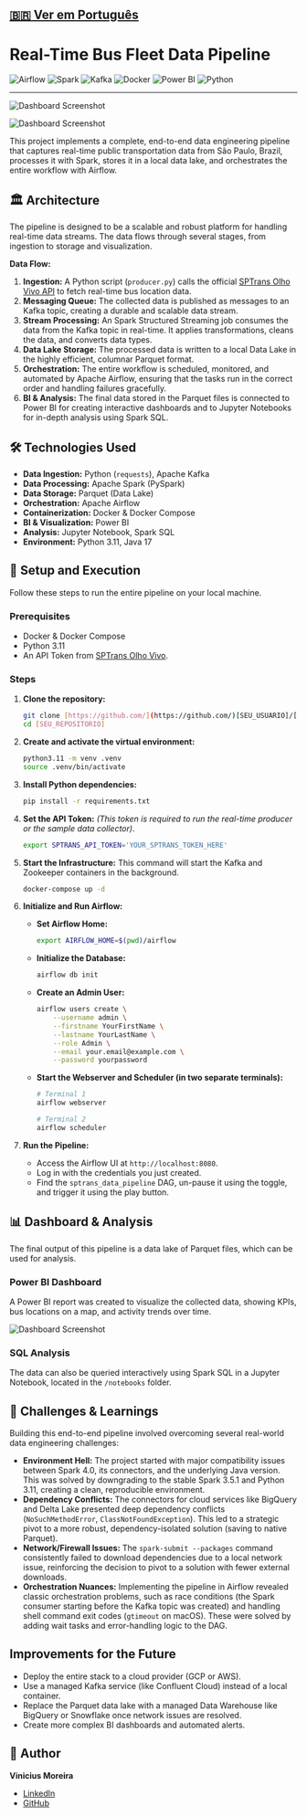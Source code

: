 [🇧🇷 Ver em Português](./README.pt-br.md)
---
# Real-Time Bus Fleet Data Pipeline

![Airflow](https://img.shields.io/badge/Airflow-017CEE?style=for-the-badge&logo=Apache-Airflow&logoColor=white)
![Spark](https://img.shields.io/badge/Spark-E25A1C?style=for-the-badge&logo=Apache-Spark&logoColor=white)
![Kafka](https://img.shields.io/badge/Kafka-231F20?style=for-the-badge&logo=Apache-Kafka&logoColor=white)
![Docker](https://img.shields.io/badge/Docker-2496ED?style=for-the-badge&logo=docker&logoColor=white)
![Power BI](https://img.shields.io/badge/Power%20BI-F2C811?style=for-the-badge&logo=powerbi&logoColor=black)
![Python](https://img.shields.io/badge/Python-3776AB?style=for-the-badge&logo=python&logoColor=white)

---
![Dashboard Screenshot](img/demo.png)

![Dashboard Screenshot](img/demo1.png)

This project implements a complete, end-to-end data engineering pipeline that captures real-time public transportation data from São Paulo, Brazil, processes it with Spark, stores it in a local data lake, and orchestrates the entire workflow with Airflow.

## 🏛️ Architecture

The pipeline is designed to be a scalable and robust platform for handling real-time data streams. The data flows through several stages, from ingestion to storage and visualization.

**Data Flow:**
1.  **Ingestion:** A Python script (`producer.py`) calls the official [SPTrans Olho Vivo API](https://www.sptrans.com.br/desenvolvedores/) to fetch real-time bus location data.
2.  **Messaging Queue:** The collected data is published as messages to an Kafka topic, creating a durable and scalable data stream.
3.  **Stream Processing:** An Spark Structured Streaming job consumes the data from the Kafka topic in real-time. It applies transformations, cleans the data, and converts data types.
4.  **Data Lake Storage:** The processed data is written to a local Data Lake in the highly efficient, columnar Parquet format.
5.  **Orchestration:** The entire workflow is scheduled, monitored, and automated by Apache Airflow, ensuring that the tasks run in the correct order and handling failures gracefully.
6.  **BI & Analysis:** The final data stored in the Parquet files is connected to Power BI for creating interactive dashboards and to Jupyter Notebooks for in-depth analysis using Spark SQL.

## 🛠️ Technologies Used

- **Data Ingestion:** Python (`requests`), Apache Kafka
- **Data Processing:** Apache Spark (PySpark)
- **Data Storage:** Parquet (Data Lake)
- **Orchestration:** Apache Airflow
- **Containerization:** Docker & Docker Compose
- **BI & Visualization:** Power BI
- **Analysis:** Jupyter Notebook, Spark SQL
- **Environment:** Python 3.11, Java 17

## 🚀 Setup and Execution

Follow these steps to run the entire pipeline on your local machine.

### Prerequisites
- Docker & Docker Compose
- Python 3.11
- An API Token from [SPTrans Olho Vivo](https://www.sptrans.com.br/desenvolvedores/).

### Steps
1.  **Clone the repository:**
    ```bash
    git clone [https://github.com/](https://github.com/)[SEU_USUARIO]/[SEU_REPOSITORIO].git
    cd [SEU_REPOSITORIO]
    ```

2.  **Create and activate the virtual environment:**
    ```bash
    python3.11 -m venv .venv
    source .venv/bin/activate
    ```

3.  **Install Python dependencies:**
    ```bash
    pip install -r requirements.txt
    ```

4.  **Set the API Token:**
    *(This token is required to run the real-time producer or the sample data collector)*.
    ```bash
    export SPTRANS_API_TOKEN='YOUR_SPTRANS_TOKEN_HERE'
    ```
    
5.  **Start the Infrastructure:**
    This command will start the Kafka and Zookeeper containers in the background.
    ```bash
    docker-compose up -d
    ```

6.  **Initialize and Run Airflow:**
    * **Set Airflow Home:**
        ```bash
        export AIRFLOW_HOME=$(pwd)/airflow
        ```
    * **Initialize the Database:**
        ```bash
        airflow db init
        ```
    * **Create an Admin User:**
        ```bash
        airflow users create \
            --username admin \
            --firstname YourFirstName \
            --lastname YourLastName \
            --role Admin \
            --email your.email@example.com \
            --password yourpassword
        ```
    * **Start the Webserver and Scheduler (in two separate terminals):**
        ```bash
        # Terminal 1
        airflow webserver
        
        # Terminal 2
        airflow scheduler
        ```

7.  **Run the Pipeline:**
    * Access the Airflow UI at `http://localhost:8080`.
    * Log in with the credentials you just created.
    * Find the `sptrans_data_pipeline` DAG, un-pause it using the toggle, and trigger it using the play button.

## 📊 Dashboard & Analysis

The final output of this pipeline is a data lake of Parquet files, which can be used for analysis.

### Power BI Dashboard
A Power BI report was created to visualize the collected data, showing KPIs, bus locations on a map, and activity trends over time.

![Dashboard Screenshot](img/demo.png)

### SQL Analysis
The data can also be queried interactively using Spark SQL in a Jupyter Notebook, located in the `/notebooks` folder.

## 🔧 Challenges & Learnings

Building this end-to-end pipeline involved overcoming several real-world data engineering challenges:

-   **Environment Hell:** The project started with major compatibility issues between Spark 4.0, its connectors, and the underlying Java version. This was solved by downgrading to the stable Spark 3.5.1 and Python 3.11, creating a clean, reproducible environment.
-   **Dependency Conflicts:** The connectors for cloud services like BigQuery and Delta Lake presented deep dependency conflicts (`NoSuchMethodError`, `ClassNotFoundException`). This led to a strategic pivot to a more robust, dependency-isolated solution (saving to native Parquet).
-   **Network/Firewall Issues:** The `spark-submit --packages` command consistently failed to download dependencies due to a local network issue, reinforcing the decision to pivot to a solution with fewer external downloads.
-   **Orchestration Nuances:** Implementing the pipeline in Airflow revealed classic orchestration problems, such as race conditions (the Spark consumer starting before the Kafka topic was created) and handling shell command exit codes (`gtimeout` on macOS). These were solved by adding wait tasks and error-handling logic to the DAG.

## Improvements for the Future

-   Deploy the entire stack to a cloud provider (GCP or AWS).
-   Use a managed Kafka service (like Confluent Cloud) instead of a local container.
-   Replace the Parquet data lake with a managed Data Warehouse like BigQuery or Snowflake once network issues are resolved.
-   Create more complex BI dashboards and automated alerts.

## 👤 Author

**Vinicius Moreira**

-   [LinkedIn](https://www.linkedin.com/in/vinicius-moreira-806105350)
-   [GitHub](https://github.com/Viniciuss-Moreira)

